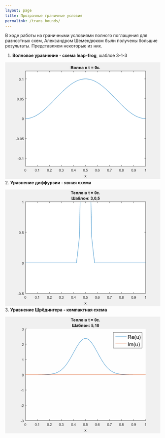 ```yaml
---
layout: page
title: Прозрачные граничные условия
permalink: /trans_bounds/
---
```

В ходе работы на граничными условиями полного поглащения для разностных схем, Александром Шемендюком были получены большие результаты. Представляем некоторые из них.
1. **Волновое уравнение - схема leap-frog**, шаблое 3-1-3

  ![](/images/wave_lf_anim_3_1_3_nu_0.8_t_0.35.gif)
2. **Уравнение диффурзии - явная схема**

  ![](/images/diffus_ExEuler_anim_3_0_5_nu_0.48_t_0.16.gif)
3. **Уравнение Шрёдингера - компактная схема**

  ![](/images/Shrodinger_Compact_anim_5_10_nu_0+0.4i_t_10.gif)

